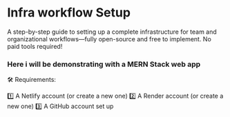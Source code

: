 # Infra workflow Setup
A step-by-step guide to setting up a complete infrastructure for team and organizational workflows—fully open-source and free to implement. No paid tools required! 

### Here i will be demonstrating with a MERN Stack web app
🛠 Requirements:

1️⃣ A Netlify account (or create a new one)
2️⃣ A Render account (or create a new one)
3️⃣ A GitHub account set up



